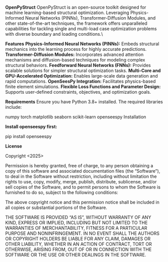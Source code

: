 **OpenPyStruct**
OpenPyStruct is an open-source toolkit designed for machine learning-based structural optimization. Leveraging Physics-Informed Neural Networks (PINNs), Transformer-Diffusion Modules, and other state-of-the-art techniques, the framework offers unparalleled capabilities for tackling single and multi-load case optimization problems with diverse boundary and loading conditions.\\

**Features**
**Physics-Informed Neural Networks (PINNs):** Embeds structural mechanics into the learning process for highly accurate predictions.
**Transformer-Diffusion Modules:** Incorporates advanced attention mechanisms and diffusion-based techniques for modeling complex structural behaviors.
**Feedforward Neural Networks (FNNs):** Provides scalable solutions for simpler structural optimization tasks.
**Multi-Core and GPU-Accelerated Optimization:** Enables large-scale data generation and rapid computations.
**OpenSeesPy Integration:** Facilitates physics-based finite element simulations.
**Flexible Loss Functions and Parameter Design:** Supports user-defined constraints, objectives, and optimization goals.

**Requirements**
Ensure you have Python 3.8+ installed. The required libraries include:

numpy
torch
matplotlib
seaborn
scikit-learn
openseespy
Installation

**Install openseespy first:**

pip install openseespy

**License**

Copyright <2025> <Danny Smyl>

Permission is hereby granted, free of charge, to any person obtaining a copy of this software and associated documentation files (the “Software”), to deal in the Software without restriction, including without limitation the rights to use, copy, modify, merge, publish, distribute, sublicense, and/or sell copies of the Software, and to permit persons to whom the Software is furnished to do so, subject to the following conditions:

The above copyright notice and this permission notice shall be included in all copies or substantial portions of the Software.

THE SOFTWARE IS PROVIDED “AS IS”, WITHOUT WARRANTY OF ANY KIND, EXPRESS OR IMPLIED, INCLUDING BUT NOT LIMITED TO THE WARRANTIES OF MERCHANTABILITY, FITNESS FOR A PARTICULAR PURPOSE AND NONINFRINGEMENT. IN NO EVENT SHALL THE AUTHORS OR COPYRIGHT HOLDERS BE LIABLE FOR ANY CLAIM, DAMAGES OR OTHER LIABILITY, WHETHER IN AN ACTION OF CONTRACT, TORT OR OTHERWISE, ARISING FROM, OUT OF OR IN CONNECTION WITH THE SOFTWARE OR THE USE OR OTHER DEALINGS IN THE SOFTWARE.
